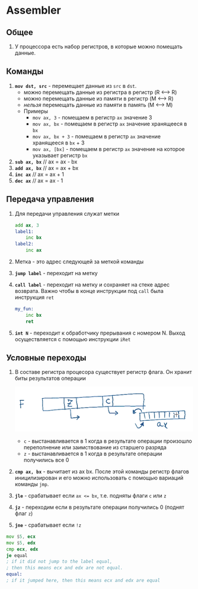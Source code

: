 # Assembler

## Общее
1. У процессора есть набор регистров, в которые можно помещать данные.


## Команды
1. **`mov dst, src`** - перемещает данные из `src` в `dst`.
    * можно перемещать данные из регистра в регистр (R <--> R)
    * можно перемещать данные из памяти в регистр (M <--> R)
    * _нельзя_ перемещать данные из памяти в память (M <--> M)
    * Примеры
        * `mov ax, 3` - помещаем в регистр `ax` значение 3
        * `mov ax, bx` - помещаем в регистр `ax` значение хранящееся в `bx`
        * `mov ax, bx + 3` - помещаем в регистр `ax` значение хранящееся в `bx` + 3
        * `mov ax, [bx]` - помещаем в регистр `ax` значение на которое указывает регистр `bx`
1. **`sub ax, bx`** // ax = ax - bx
1. **`add ax, bx`** // ax = ax + bx
1. **`inc ax`** // ax = ax + 1
1. **`dec ax`** // ax = ax - 1

## Передача управления
1. Для передачи управления служат метки

    ```asm
    add ax, 3
    label1:
        inc bx
    label2:
        inc ax
    ```
1. Метка - это адрес следующей за меткой команды
1. **`jump label`** - переходит на метку
1. **`call label`** - переходит на метку и сохраняет на стеке адрес возврата. Важно чтобы в конце инструкции под `call` была инструкция `ret`

    ```asm
    my_fun:
        inc bx
        ret
    ```
1. **`int N`** - переходит к обработчику прерывания с номером N. Выход осуществляется с помощью инструкции `iRet`

## Условные переходы
1. В составе регистра процесора существует регистр флага. Он хранит биты результатов операции

    ![CPU Register Flags](../images/cpu-register-flags.png)

    * `c` - выстанавливается в 1 когда в результате операции произошло переполнение или заимствование из старшего разряда
    * `z` - выстанавливается в 1 когда в результате операции получились все 0

1. **`cmp ax, bx`** - вычитает из ax bx. После этой команды регистр флагов иницилизирован и его можно использовать с помощью вариаций команды `jmp`.
1. **`jle`** - срабатывает если `ax <= bx`, т.е. подняты флаги `c` или `z`
1. **`jz`** - переходим если в результате операции получились 0 (поднят флаг `z`)
1. **`jne`** - срабатывает если `!z`

```asm
mov $5, ecx
mov $5, edx
cmp ecx, edx
je equal
; if it did not jump to the label equal,
; then this means ecx and edx are not equal.
equal:
; if it jumped here, then this means ecx and edx are equal
```
